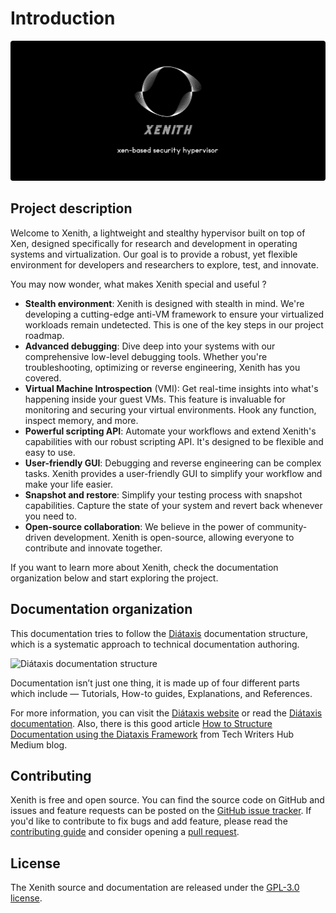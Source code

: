 # Introduction

<img class="center" src="assets/xenith-banner-rounded.png" alt="Diátaxis documentation structure"/>

## Project description

Welcome to Xenith, a lightweight and stealthy hypervisor built on top of Xen, designed specifically for research and development in operating systems and virtualization. Our goal is to provide a robust, yet flexible environment for developers and researchers to explore, test, and innovate.

You may now wonder, what makes Xenith special and useful ?

- **Stealth environment**: Xenith is designed with stealth in mind. We're developing a cutting-edge anti-VM framework to ensure your virtualized workloads remain undetected. This is one of the key steps in our project roadmap.
- **Advanced debugging**: Dive deep into your systems with our comprehensive low-level debugging tools. Whether you're troubleshooting, optimizing or reverse engineering, Xenith has you covered.
- **Virtual Machine Introspection** (VMI): Get real-time insights into what's happening inside your guest VMs. This feature is invaluable for monitoring and securing your virtual environments. Hook any function, inspect memory, and more.
- **Powerful scripting API**: Automate your workflows and extend Xenith's capabilities with our robust scripting API. It's designed to be flexible and easy to use.
- **User-friendly GUI**: Debugging and reverse engineering can be complex tasks. Xenith provides a user-friendly GUI to simplify your workflow and make your life easier.
- **Snapshot and restore**: Simplify your testing process with snapshot capabilities. Capture the state of your system and revert back whenever you need to.
- **Open-source collaboration**: We believe in the power of community-driven development. Xenith is open-source, allowing everyone to contribute and innovate together.

If you want to learn more about Xenith, check the documentation organization below and start exploring the project.

## Documentation organization

This documentation tries to follow the [Diátaxis](https://diataxis.fr/) documentation structure, which is a systematic approach to technical documentation authoring.

<img class="center" src="https://diataxis.fr/_images/diataxis.png" alt="Diátaxis documentation structure"/>

Documentation isn’t just one thing, it is made up of four different parts which include — Tutorials, How-to guides, Explanations, and References.

For more information, you can visit the [Diátaxis website](https://diataxis.fr/) or read the [Diátaxis documentation](https://diataxis.fr/start-here/). Also, there is this good article [How to Structure Documentation using the Diataxis Framework](https://medium.com/@techwritershub/how-to-structure-documentation-using-the-diataxis-framework-70d4a5a61db7) from Tech Writers Hub Medium blog.

## Contributing

Xenith is free and open source. You can find the source code on GitHub and issues and feature requests can be posted on the [GitHub issue tracker](https://github.com/theo-abel/xenith/issues).
If you'd like to contribute to fix bugs and add feature, please read the [contributing guide](https://theo-abel.github.io/xenith/development/contributing.html) and consider opening a [pull request](https://github.com/theo-abel/xenith/pulls).

## License

The Xenith source and documentation are released under the [GPL-3.0 license](https://www.gnu.org/licenses/gpl-3.0.en.html).
